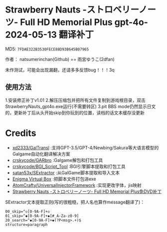 # Strawberry Nauts -ストロベリーノーツ- Full HD Memorial Plus gpt-4o-2024-05-13 翻译补丁

MD5: `7FDAE322B3530FECE88D93B645B07965`

作者： natsumerinchan(Github) == 雨宮ゆうこ(2dfan)

未作测试，可能会出现漏翻，还请多多反馈bug！！！3q

## 使用方法
1.安装修正补丁v1.01
2.解压压缩包并把所有文件复制到游戏根目录，双击StrawberryNauts_gpt4o.exe运行(不需要转区)
3.pit BBS mode仍然显示日文的，更新补丁后从头开始skip到你玩到的位置，读档的话文本缓存没更新

# Credits

- [xd2333/GalTransl](https://github.com/xd2333/GalTransl.git) :支持GPT-3.5/GPT-4/Newbing/Sakura等大语言模型的Galgame自动化翻译解决方案
- [crskycode/GARbro](https://github.com/crskycode/GARbro) :Galgame解包和打包工具
- [crskycode/BGI_Script_Tool](https://github.com/crskycode/BGI_Script_Tool.git) :BGI引擎脚本提取和打包工具
- [satan53x/SExtractor](https://github.com/satan53x/SExtractor.git) :从GalGame脚本提取和导入文本
- [Enigma Virtual Box](https://enigmaprotector.com/assets/files/enigmavb.exe) :把脚本文件打包进exe
- [AtomCrafty/UniversalInjectorFramework](https://github.com/AtomCrafty/UniversalInjectorFramework.git) :实现更改字体，jis映射
- [Strawberry Nauts -ストロベリーノーツ- Full HD Memorial Plus免DVD补丁](https://2dfan.com/downloads/28970)

SExtractor文本提取正则(写的很粗糙，把人名也算作message翻译了)：

```
00_skip=^◇[0-9A-F]+◇
01_skip=^◆[0-9A-F]+◆[#_A-Za-z0-9]
20_search=^◆[0-9A-F]+◆(?P<msg>.+)$
structure=paragraph
```
